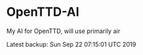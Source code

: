 # OpenTTD-AI
My AI for OpenTTD, will use primarily air

Latest backup: Sun Sep 22 07:15:01 UTC 2019
